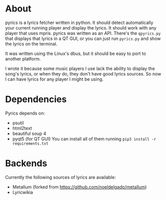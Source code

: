# About
pyrics is a lyrics fetcher written in python. It should detect automatically your current running player and display the lyrics. It should work with any player that uses mpris. pyrics was written as an API. There's the `qpyrics.py` that displays that lyrics in a QT GUI, or you can just run `pyrics.py` and show the lyrics on the terminal.

It was written using the Linux's dbus, but it should be easy to port to another platform.

I wrote it because some music players I use lack the ability to display the song's lyrics, or when they do, they don't have good lyrics sources. So now I can have lyrics for any player I might be using.

# Dependencies
Pyrics depends on:
- psutil
- html2text
- beautiful soup 4
- pyqt5 (for QT GUI)
You can install all of them running `pip3 install -r requirements.txt`

# Backends
Currently the following sources of lyrics are available:
- Metallum (forked from https://github.com/noeldelgado/metallum)
- Lyricwikia
